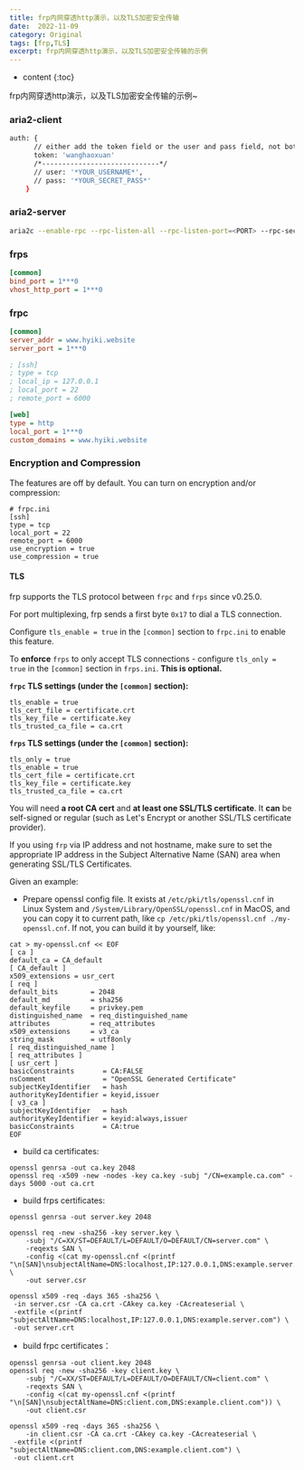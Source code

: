 ```yaml
---
title: frp内网穿透http演示，以及TLS加密安全传输
date:  2022-11-09
category: Original
tags: [frp,TLS]
excerpt: frp内网穿透http演示，以及TLS加密安全传输的示例
---
```


* content
{:toc}

frp内网穿透http演示，以及TLS加密安全传输的示例~

### aria2-client

```sh
auth: {
      // either add the token field or the user and pass field, not both.
      token: 'wanghaoxuan'
      /*-----------------------------*/
      // user: '*YOUR_USERNAME*',
      // pass: '*YOUR_SECRET_PASS*'
    }
```

### aria2-server

```sh
aria2c --enable-rpc --rpc-listen-all --rpc-listen-port=<PORT> --rpc-secret=<TOKEN> --dir=<DIR>
```

### frps

```ini
[common]
bind_port = 1***0
vhost_http_port = 1***0
```

### frpc

```ini
[common]
server_addr = www.hyiki.website
server_port = 1***0

; [ssh]
; type = tcp
; local_ip = 127.0.0.1
; local_port = 22
; remote_port = 6000

[web]
type = http
local_port = 1***0
custom_domains = www.hyiki.website
```

### Encryption and Compression

The features are off by default. You can turn on encryption and/or compression:

```
# frpc.ini
[ssh]
type = tcp
local_port = 22
remote_port = 6000
use_encryption = true
use_compression = true
```

#### TLS

frp supports the TLS protocol between `frpc` and `frps` since v0.25.0.

For port multiplexing, frp sends a first byte `0x17` to dial a TLS connection.

Configure `tls_enable = true` in the `[common]` section to `frpc.ini` to enable this feature.

To **enforce** `frps` to only accept TLS connections - configure `tls_only = true` in the `[common]` section in `frps.ini`. **This is optional.**

**`frpc` TLS settings (under the `[common]` section):**

```
tls_enable = true
tls_cert_file = certificate.crt
tls_key_file = certificate.key
tls_trusted_ca_file = ca.crt
```

**`frps` TLS settings (under the `[common]` section):**

```
tls_only = true
tls_enable = true
tls_cert_file = certificate.crt
tls_key_file = certificate.key
tls_trusted_ca_file = ca.crt
```

You will need **a root CA cert** and **at least one SSL/TLS certificate**. It **can** be self-signed or regular (such as Let's Encrypt or another SSL/TLS certificate provider).

If you using `frp` via IP address and not hostname, make sure to set the appropriate IP address in the Subject Alternative Name (SAN) area when generating SSL/TLS Certificates.

Given an example:

* Prepare openssl config file. It exists at `/etc/pki/tls/openssl.cnf` in Linux System and `/System/Library/OpenSSL/openssl.cnf` in MacOS, and you can copy it to current path, like `cp /etc/pki/tls/openssl.cnf ./my-openssl.cnf`. If not, you can build it by yourself, like:

```
cat > my-openssl.cnf << EOF
[ ca ]
default_ca = CA_default
[ CA_default ]
x509_extensions = usr_cert
[ req ]
default_bits        = 2048
default_md          = sha256
default_keyfile     = privkey.pem
distinguished_name  = req_distinguished_name
attributes          = req_attributes
x509_extensions     = v3_ca
string_mask         = utf8only
[ req_distinguished_name ]
[ req_attributes ]
[ usr_cert ]
basicConstraints       = CA:FALSE
nsComment              = "OpenSSL Generated Certificate"
subjectKeyIdentifier   = hash
authorityKeyIdentifier = keyid,issuer
[ v3_ca ]
subjectKeyIdentifier   = hash
authorityKeyIdentifier = keyid:always,issuer
basicConstraints       = CA:true
EOF
```

* build ca certificates:

```
openssl genrsa -out ca.key 2048
openssl req -x509 -new -nodes -key ca.key -subj "/CN=example.ca.com" -days 5000 -out ca.crt
```

* build frps certificates:

```
openssl genrsa -out server.key 2048

openssl req -new -sha256 -key server.key \
    -subj "/C=XX/ST=DEFAULT/L=DEFAULT/O=DEFAULT/CN=server.com" \
    -reqexts SAN \
    -config <(cat my-openssl.cnf <(printf "\n[SAN]\nsubjectAltName=DNS:localhost,IP:127.0.0.1,DNS:example.server.com")) \
    -out server.csr

openssl x509 -req -days 365 -sha256 \
 -in server.csr -CA ca.crt -CAkey ca.key -CAcreateserial \
 -extfile <(printf "subjectAltName=DNS:localhost,IP:127.0.0.1,DNS:example.server.com") \
 -out server.crt
```

* build frpc certificates：

```
openssl genrsa -out client.key 2048
openssl req -new -sha256 -key client.key \
    -subj "/C=XX/ST=DEFAULT/L=DEFAULT/O=DEFAULT/CN=client.com" \
    -reqexts SAN \
    -config <(cat my-openssl.cnf <(printf "\n[SAN]\nsubjectAltName=DNS:client.com,DNS:example.client.com")) \
    -out client.csr

openssl x509 -req -days 365 -sha256 \
    -in client.csr -CA ca.crt -CAkey ca.key -CAcreateserial \
 -extfile <(printf "subjectAltName=DNS:client.com,DNS:example.client.com") \
 -out client.crt
```
